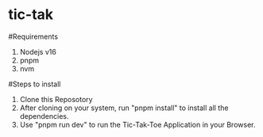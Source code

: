 # tic-tak
#Requirements
1. Nodejs v16
2. pnpm
3. nvm

#Steps to install 

1. Clone this Reposotory
2. After cloning on your system, run "pnpm install" to install all the dependencies.
3. Use "pnpm run dev" to run the Tic-Tak-Toe Application in your Browser.
